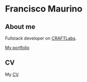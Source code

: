 # Francisco Maurino

## About me
Fullstack developer on [CRAFTLabs](http://craftlabs.net/).

[My portfolio](https://jfmaurino.com.ar)

## CV
My [CV](https://laikos-space.nyc3.digitaloceanspaces.com/CV_FranciscoMaurino_v3.pdf).
